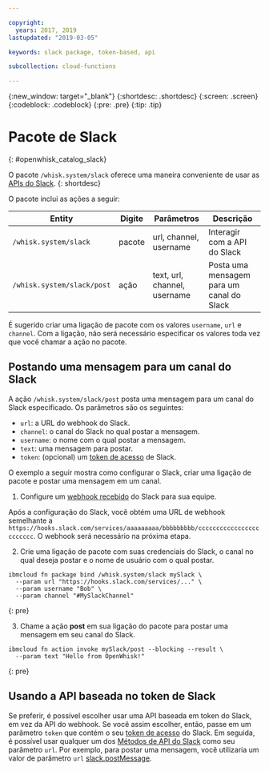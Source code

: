```yaml
---

copyright:
  years: 2017, 2019
lastupdated: "2019-03-05"

keywords: slack package, token-based, api

subcollection: cloud-functions

---
```


{:new_window: target="_blank"}
{:shortdesc: .shortdesc}
{:screen: .screen}
{:codeblock: .codeblock}
{:pre: .pre}
{:tip: .tip}

# Pacote de Slack
{: #openwhisk_catalog_slack}

O pacote `/whisk.system/slack` oferece uma maneira conveniente de usar as [APIs do Slack](https://api.slack.com/).
{: shortdesc}

O pacote inclui as ações a seguir:

| Entity | Digite | Parâmetros | Descrição |
| --- | --- | --- | --- |
| `/whisk.system/slack` | pacote | url, channel, username | Interagir com a API do Slack |
| `/whisk.system/slack/post` | ação | text, url, channel, username | Posta uma mensagem para um canal do Slack |

É sugerido criar uma ligação de pacote com os valores `username`, `url` e
`channel`. Com a ligação, não será necessário especificar os valores toda vez que você chamar a ação no pacote.

## Postando uma mensagem para um canal do Slack

A ação `/whisk.system/slack/post` posta uma mensagem para um canal do Slack especificado. Os parâmetros são os seguintes:

- `url`: a URL do webhook do Slack.
- `channel`: o canal do Slack no qual postar a mensagem.
- `username`: o nome com o qual postar a mensagem.
- `text`: uma mensagem para postar.
- `token`: (opcional) um [token de acesso](https://api.slack.com/tokens) de Slack.

O exemplo a seguir mostra como configurar o Slack, criar uma ligação de pacote e postar uma mensagem em um canal.

1. Configure um [webhook recebido](https://api.slack.com/incoming-webhooks) do Slack para sua equipe.

  Após a configuração do Slack, você obtém uma URL de webhook semelhante a
`https://hooks.slack.com/services/aaaaaaaaa/bbbbbbbbb/cccccccccccccccccccccccc`. O webhook será necessário na próxima etapa.

2. Crie uma ligação de pacote com suas credenciais do Slack, o canal no qual deseja postar e o nome de usuário com o qual postar.
  ```
  ibmcloud fn package bind /whisk.system/slack mySlack \
    --param url "https://hooks.slack.com/services/..." \
    --param username "Bob" \
    --param channel "#MySlackChannel"
  ```
  {: pre}

3. Chame a ação **post** em sua ligação do pacote para postar uma mensagem em seu canal do Slack.
  ```
  ibmcloud fn action invoke mySlack/post --blocking --result \
    --param text "Hello from OpenWhisk!"
  ```
  {: pre}

## Usando a API baseada no token de Slack

Se preferir, é possível escolher usar uma API baseada em token do Slack, em vez da API do webhook. Se você assim escolher, então, passe em um parâmetro `token` que contém o seu [token de acesso](https://api.slack.com/tokens) do Slack. Em seguida, é possível usar qualquer um dos [Métodos de API do Slack](https://api.slack.com/methods) como seu parâmetro `url`. Por exemplo, para postar uma mensagem, você utilizaria um valor de parâmetro `url` [slack.postMessage](https://api.slack.com/methods/chat.postMessage).
